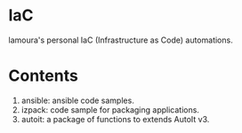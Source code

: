 # IaC
lamoura's personal IaC (Infrastructure as Code) automations.

# Contents
1. ansible: ansible code samples.
2. izpack: code sample for packaging applications.
3. autoit: a package of functions to extends AutoIt v3.
